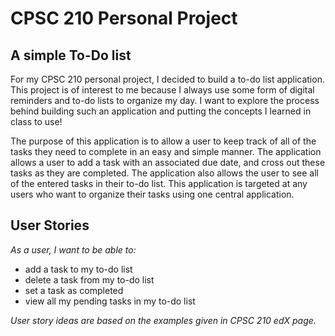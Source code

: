 # CPSC 210 Personal Project

## A simple To-Do list

For my CPSC 210 personal project, I decided to build a to-do list application. This project is of interest to me 
because I always use some form of digital reminders and to-do lists to organize my day. I want to explore the process 
behind building such an application and putting the concepts I learned in class to use!

The purpose of this application is to allow a user to keep track of all of the tasks they need to complete in an easy 
and simple manner. The application allows a user to add a task with an associated due date, and cross out these tasks
as they are completed. The application also allows the user to see all of the entered tasks in their to-do list. 
This application is targeted at any users who want to organize their tasks using one central application. 

## User Stories

*As a user, I want to be able to:*

- add a task to my to-do list
- delete a task from my to-do list
- set a task as completed
- view all my pending tasks in my to-do list

*User story ideas are based on the examples given in CPSC 210 edX page.*

